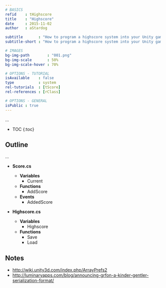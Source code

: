 ```yaml
---
# BASICS
refid    : tHighscore
title    : "Highscore"
date     : 2015-11-02
author   : aStardog

subtitle       : "How to program a highscore system into your Unity game!"
subtitle-short : "How to program a highscore system into your Unity game!"

# IMAGES
bg-img-path        : "001.png"
bg-img-scale       : 50%
bg-img-scale-hover : 70%

# OPTIONS - TUTORIAL
isAvailable    : false
type           : system
rel-tutorials  : [tScore]
rel-references : [rClass]

# OPTIONS - GENERAL
isPublic : true
---
```

...

* TOC
{:toc}

## Outline

...

* **Score.cs**
  * **Variables**
    * Current
  * **Functions**
    * AddScore
  * **Events**
    * AddedScore

* **Highscore.cs**
  * **Variables**
	* Highscore
  * **Functions**
    * Save
	* Load

## Notes

* http://wiki.unity3d.com/index.php/ArrayPrefs2
* http://luminaryapps.com/blog/announcing-grfon-a-kinder-gentler-serialization-format/